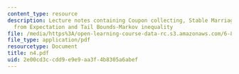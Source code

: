 ```yaml
---
content_type: resource
description: Lecture notes containing Coupon collecting, Stable Marriage, Deviation
  from Expectation and Tail Bounds-Markov inequality
file: /media/https%3A/open-learning-course-data-rc.s3.amazonaws.com/6-856j-randomized-algorithms-fall-2002/2e00cd3ccdd9e9e9aa3f4b8305a6abef_n4.pdf
file_type: application/pdf
resourcetype: Document
title: n4.pdf
uid: 2e00cd3c-cdd9-e9e9-aa3f-4b8305a6abef
---
```

